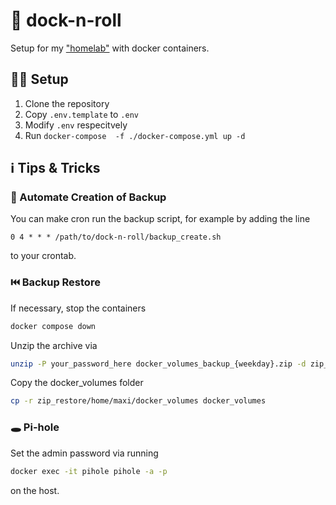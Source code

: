 # :whale2: dock-n-roll

Setup for my ["homelab"](https://www.raspberrypi.com/products/raspberry-pi-4-model-b/) with docker containers.

## :construction_worker_man: Setup

1. Clone the repository
2. Copy `.env.template` to `.env`
3. Modify `.env` respecitvely
4. Run `docker-compose  -f ./docker-compose.yml up -d`

## :information_source: Tips & Tricks

### :robot: Automate Creation of Backup

You can make cron run the backup script, for example by adding the line

```text
0 4 * * * /path/to/dock-n-roll/backup_create.sh
```

to your crontab.

### :previous_track_button: Backup Restore

If necessary, stop the containers

```bash
docker compose down
```

Unzip the archive via

```bash
unzip -P your_password_here docker_volumes_backup_{weekday}.zip -d zip_restore
```

Copy the docker_volumes folder

```bash
cp -r zip_restore/home/maxi/docker_volumes docker_volumes
```

### :hole: Pi-hole

Set the admin password via running

```bash
docker exec -it pihole pihole -a -p
```

on the host.
